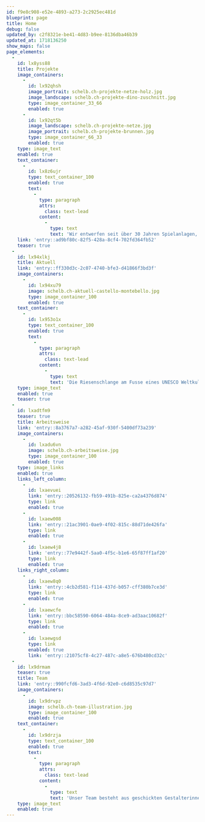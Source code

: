 ```yaml
---
id: f9e8c908-e52e-4893-a273-2c2925ec481d
blueprint: page
title: Home
debug: false
updated_by: c2f8321e-be41-4d83-b9ee-8136dba46b39
updated_at: 1718136250
show_maps: false
page_elements:
  -
    id: lx8yss88
    title: Projekte
    image_containers:
      -
        id: lx92qhsh
        image_portrait: schelb.ch-projekte-netze-holz.jpg
        image_landscape: schelb.ch-projekte-dino-zuschnitt.jpg
        type: image_container_33_66
        enabled: true
      -
        id: lx92qt5b
        image_landscape: schelb.ch-projekte-netze.jpg
        image_portrait: schelb.ch-projekte-brunnen.jpg
        type: image_container_66_33
        enabled: true
    type: image_text
    enabled: true
    text_container:
      -
        id: lx8z6ujr
        type: text_container_100
        enabled: true
        text:
          -
            type: paragraph
            attrs:
              class: text-lead
            content:
              -
                type: text
                text: 'Wir entwerfen seit über 30 Jahren Spielanlagen, Wasserspiele, Exponate und andere Objekte im öffentlichen Raum.'
    link: 'entry::ad9bf80c-82f5-428a-8cf4-702fd364fb52'
    teaser: true
  -
    id: lx94xlkj
    title: Aktuell
    link: 'entry::ff330d3c-2c07-4740-bfe3-d41866f3bd3f'
    image_containers:
      -
        id: lx94xu79
        image: schelb.ch-aktuell-castello-montebello.jpg
        type: image_container_100
        enabled: true
    text_container:
      -
        id: lx953o1x
        type: text_container_100
        enabled: true
        text:
          -
            type: paragraph
            attrs:
              class: text-lead
            content:
              -
                type: text
                text: 'Die Riesenschlange am Fusse eines UNESCO Weltkulturerbe – dem Castello Montebello in Bellinzona – durften wir soeben fertigstellen.'
    type: image_text
    enabled: true
    teaser: true
  -
    id: lxadtfm9
    teaser: true
    title: Arbeitsweise
    link: 'entry::8a3767a7-a282-45af-930f-5400df73a239'
    image_containers:
      -
        id: lxadu6vn
        image: schelb.ch-arbeitsweise.jpg
        type: image_container_100
        enabled: true
    type: image_links
    enabled: true
    links_left_column:
      -
        id: lxaevuei
        link: 'entry::20526132-fb59-491b-825e-ca2a4376d874'
        type: link
        enabled: true
      -
        id: lxaew008
        link: 'entry::21ac3901-0ae9-4f02-815c-88d71de426fa'
        type: link
        enabled: true
      -
        id: lxaew4j8
        link: 'entry::77e9442f-5aa0-4f5c-b1e6-65f87ff1af20'
        type: link
        enabled: true
    links_right_column:
      -
        id: lxaew8q0
        link: 'entry::4cb2d581-f114-437d-b057-cff380b7ce3d'
        type: link
        enabled: true
      -
        id: lxaewcfe
        link: 'entry::bbc58590-6064-484a-8ce9-ad3aac10682f'
        type: link
        enabled: true
      -
        id: lxaewgsd
        type: link
        enabled: true
        link: 'entry::21075cf8-4c27-487c-a8e5-676b480cd32c'
  -
    id: lx9drmam
    teaser: true
    title: Team
    link: 'entry::990fcfd6-3ad3-4f6d-92e0-c6d8535c97d7'
    image_containers:
      -
        id: lx9drvpz
        image: schelb.ch-team-illustration.jpg
        type: image_container_100
        enabled: true
    text_container:
      -
        id: lx9drzja
        type: text_container_100
        enabled: true
        text:
          -
            type: paragraph
            attrs:
              class: text-lead
            content:
              -
                type: text
                text: 'Unser Team besteht aus geschickten Gestalterinnen, Zeichnern, Werklehrern, Künstlerinnen, Technikern, Handwerkerinnen sowie Bildhauern und bildet eine perfekte Crew aus Allroundern, die Freude an verspielten Ideen für Gross und Klein haben.'
    type: image_text
    enabled: true
---
```

